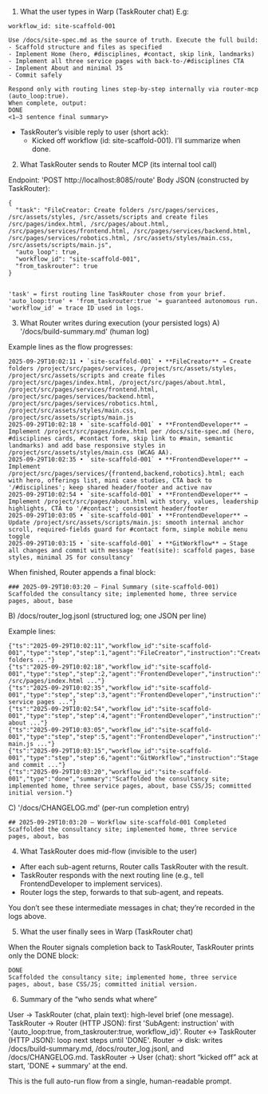 1) What the user types in Warp (TaskRouter chat)
E.g:
```
workflow_id: site-scaffold-001

Use /docs/site-spec.md as the source of truth. Execute the full build:
- Scaffold structure and files as specified
- Implement Home (hero, #disciplines, #contact, skip link, landmarks)
- Implement all three service pages with back-to-/#disciplines CTA
- Implement About and minimal JS
- Commit safely

Respond only with routing lines step-by-step internally via router-mcp (auto_loop:true).
When complete, output:
DONE
<1–3 sentence final summary>
```

- TaskRouter’s visible reply to user (short ack):
	- Kicked off workflow (id: site-scaffold-001). I’ll summarize when done.


2) What TaskRouter sends to Router MCP (its internal tool call)

Endpoint: 'POST http://localhost:8085/route'
Body JSON (constructed by TaskRouter):

```
{
  "task": "FileCreator: Create folders /src/pages/services, /src/assets/styles, /src/assets/scripts and create files /src/pages/index.html, /src/pages/about.html, /src/pages/services/frontend.html, /src/pages/services/backend.html, /src/pages/services/robotics.html, /src/assets/styles/main.css, /src/assets/scripts/main.js",
  "auto_loop": true,
  "workflow_id": "site-scaffold-001",
  "from_taskrouter": true
}


'task' = first routing line TaskRouter chose from your brief.
'auto_loop:true' + 'from_taskrouter:true '= guaranteed autonomous run.
'workflow_id' = trace ID used in logs.
```

3) What Router writes during execution (your persisted logs)
A) '/docs/build-summary.md' (human log)

Example lines as the flow progresses:
```
2025-09-29T10:02:11 • `site-scaffold-001` • **FileCreator** → Create folders /project/src/pages/services, /project/src/assets/styles, /project/src/assets/scripts and create files /project/src/pages/index.html, /project/src/pages/about.html, /project/src/pages/services/frontend.html, /project/src/pages/services/backend.html, /project/src/pages/services/robotics.html, /project/src/assets/styles/main.css, /project/src/assets/scripts/main.js
2025-09-29T10:02:18 • `site-scaffold-001` • **FrontendDeveloper** → Implement /project/src/pages/index.html per /docs/site-spec.md (hero, #disciplines cards, #contact form, skip link to #main, semantic landmarks) and add base responsive styles in /project/src/assets/styles/main.css (WCAG AA).
2025-09-29T10:02:35 • `site-scaffold-001` • **FrontendDeveloper** → Implement /project/src/pages/services/{frontend,backend,robotics}.html; each with hero, offerings list, mini case studies, CTA back to '/#disciplines'; keep shared header/footer and active nav
2025-09-29T10:02:54 • `site-scaffold-001` • **FrontendDeveloper** → Implement /project/src/pages/about.html with story, values, leadership highlights, CTA to '/#contact'; consistent header/footer
2025-09-29T10:03:05 • `site-scaffold-001` • **FrontendDeveloper** → Update /project/src/assets/scripts/main.js: smooth internal anchor scroll, required-fields guard for #contact form, simple mobile menu toggle
2025-09-29T10:03:15 • `site-scaffold-001` • **GitWorkflow** → Stage all changes and commit with message 'feat(site): scaffold pages, base styles, minimal JS for consultancy'

```

When finished, Router appends a final block:
```
### 2025-09-29T10:03:20 — Final Summary (site-scaffold-001)
Scaffolded the consultancy site; implemented home, three service pages, about, base
```

B) /docs/router_log.jsonl (structured log; one JSON per line)

Example lines:
```
{"ts":"2025-09-29T10:02:11","workflow_id":"site-scaffold-001","type":"step","step":1,"agent":"FileCreator","instruction":"Create folders ..."}
{"ts":"2025-09-29T10:02:18","workflow_id":"site-scaffold-001","type":"step","step":2,"agent":"FrontendDeveloper","instruction":"Implement /src/pages/index.html ..."}
{"ts":"2025-09-29T10:02:35","workflow_id":"site-scaffold-001","type":"step","step":3,"agent":"FrontendDeveloper","instruction":"Implement service pages ..."}
{"ts":"2025-09-29T10:02:54","workflow_id":"site-scaffold-001","type":"step","step":4,"agent":"FrontendDeveloper","instruction":"Implement about ..."}
{"ts":"2025-09-29T10:03:05","workflow_id":"site-scaffold-001","type":"step","step":5,"agent":"FrontendDeveloper","instruction":"Update main.js ..."}
{"ts":"2025-09-29T10:03:15","workflow_id":"site-scaffold-001","type":"step","step":6,"agent":"GitWorkflow","instruction":"Stage and commit ..."}
{"ts":"2025-09-29T10:03:20","workflow_id":"site-scaffold-001","type":"done","summary":"Scaffolded the consultancy site; implemented home, three service pages, about, base CSS/JS; committed initial version."}
```

C) '/docs/CHANGELOG.md' (per-run completion entry)
```
## 2025-09-29T10:03:20 — Workflow site-scaffold-001 Completed
Scaffolded the consultancy site; implemented home, three service pages, about, bas
```

4) What TaskRouter does mid-flow (invisible to the user)

- After each sub-agent returns, Router calls TaskRouter with the result.
- TaskRouter responds with the next routing line (e.g., tell FrontendDeveloper to implement services).
- Router logs the step, forwards to that sub-agent, and repeats.

You don’t see these intermediate messages in chat; they’re recorded in the logs above.


5) What the user finally sees in Warp (TaskRouter chat)

When the Router signals completion back to TaskRouter, TaskRouter prints only the DONE block:
```
DONE
Scaffolded the consultancy site; implemented home, three service pages, about, base CSS/JS; committed initial version.
```

6) Summary of the “who sends what where”

User → TaskRouter (chat, plain text): high-level brief (one message).
TaskRouter → Router (HTTP JSON): first 'SubAgent: instruction' with '{auto_loop:true, from_taskrouter:true, workflow_id}'.
Router ↔ TaskRouter (HTTP JSON): loop next steps until 'DONE'.
Router → disk: writes /docs/build-summary.md, /docs/router_log.jsonl, and /docs/CHANGELOG.md.
TaskRouter → User (chat): short “kicked off” ack at start, 'DONE + summary' at the end.

This is the full auto-run flow from a single, human-readable prompt.